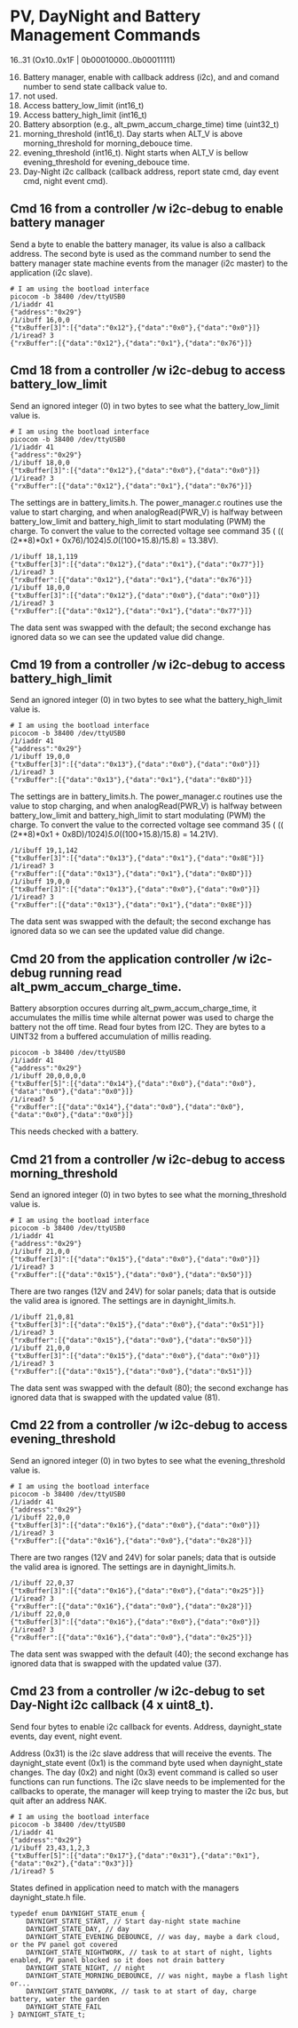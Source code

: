 # PV, DayNight and Battery Management Commands

16..31 (Ox10..0x1F | 0b00010000..0b00011111)

16. Battery manager, enable with callback address (i2c), and and comand number to send state callback value to.
17. not used.
18. Access battery_low_limit (int16_t)
19. Access battery_high_limit (int16_t)
20. Battery absorption (e.g., alt_pwm_accum_charge_time) time (uint32_t)
21. morning_threshold (int16_t). Day starts when ALT_V is above morning_threshold for morning_debouce time.
22. evening_threshold (int16_t). Night starts when ALT_V is bellow evening_threshold for evening_debouce time.
23. Day-Night i2c callback (callback address, report state cmd, day event cmd, night event cmd).

## Cmd 16 from a controller /w i2c-debug to enable battery manager

Send a byte to enable the battery manager, its value is also a callback address. The second byte is used as the command number to send the battery manager state machine events from the manager (i2c master) to the application (i2c slave).

``` 
# I am using the bootload interface 
picocom -b 38400 /dev/ttyUSB0
/1/iaddr 41
{"address":"0x29"}
/1/ibuff 16,0,0
{"txBuffer[3]":[{"data":"0x12"},{"data":"0x0"},{"data":"0x0"}]}
/1/iread? 3
{"rxBuffer":[{"data":"0x12"},{"data":"0x1"},{"data":"0x76"}]}
```


## Cmd 18 from a controller /w i2c-debug to access battery_low_limit

Send an ignored integer (0) in two bytes to see what the battery_low_limit value is.

``` 
# I am using the bootload interface 
picocom -b 38400 /dev/ttyUSB0
/1/iaddr 41
{"address":"0x29"}
/1/ibuff 18,0,0
{"txBuffer[3]":[{"data":"0x12"},{"data":"0x0"},{"data":"0x0"}]}
/1/iread? 3
{"rxBuffer":[{"data":"0x12"},{"data":"0x1"},{"data":"0x76"}]}
```

The settings are in battery_limits.h. The power_manager.c routines use the value to start charging, and when analogRead(PWR_V) is halfway between battery_low_limit and battery_high_limit to start modulating (PWM) the charge. To convert the value to the corrected voltage see command 35 ( (( (2**8)*0x1 + 0x76)/1024)*5.0*((100+15.8)/15.8) = 13.38V).

``` 
/1/ibuff 18,1,119
{"txBuffer[3]":[{"data":"0x12"},{"data":"0x1"},{"data":"0x77"}]}
/1/iread? 3
{"rxBuffer":[{"data":"0x12"},{"data":"0x1"},{"data":"0x76"}]}
/1/ibuff 18,0,0
{"txBuffer[3]":[{"data":"0x12"},{"data":"0x0"},{"data":"0x0"}]}
/1/iread? 3
{"rxBuffer":[{"data":"0x12"},{"data":"0x1"},{"data":"0x77"}]}
```

The data sent was swapped with the default; the second exchange has ignored data so we can see the updated value did change.


## Cmd 19 from a controller /w i2c-debug to access battery_high_limit

Send an ignored integer (0) in two bytes to see what the battery_high_limit value is.

``` 
# I am using the bootload interface 
picocom -b 38400 /dev/ttyUSB0
/1/iaddr 41
{"address":"0x29"}
/1/ibuff 19,0,0
{"txBuffer[3]":[{"data":"0x13"},{"data":"0x0"},{"data":"0x0"}]}
/1/iread? 3
{"rxBuffer":[{"data":"0x13"},{"data":"0x1"},{"data":"0x8D"}]}
```

The settings are in battery_limits.h. The power_manager.c routines use the value to stop charging, and when analogRead(PWR_V) is halfway between battery_low_limit and battery_high_limit to start modulating (PWM) the charge. To convert the value to the corrected voltage see command 35 ( (( (2**8)*0x1 + 0x8D)/1024)*5.0*((100+15.8)/15.8) = 14.21V).

``` 
/1/ibuff 19,1,142
{"txBuffer[3]":[{"data":"0x13"},{"data":"0x1"},{"data":"0x8E"}]}
/1/iread? 3
{"rxBuffer":[{"data":"0x13"},{"data":"0x1"},{"data":"0x8D"}]}
/1/ibuff 19,0,0
{"txBuffer[3]":[{"data":"0x13"},{"data":"0x0"},{"data":"0x0"}]}
/1/iread? 3
{"rxBuffer":[{"data":"0x13"},{"data":"0x1"},{"data":"0x8E"}]}
```

The data sent was swapped with the default; the second exchange has ignored data so we can see the updated value did change.


## Cmd 20 from the application controller /w i2c-debug running read alt_pwm_accum_charge_time.

Battery absorption occures durring alt_pwm_accum_charge_time, it accumulates the millis time while alternat power was used to charge the battery not the off time. Read four bytes from I2C. They are bytes to a UINT32 from a buffered accumulation of millis reading.

``` 
picocom -b 38400 /dev/ttyUSB0
/1/iaddr 41
{"address":"0x29"}
/1/ibuff 20,0,0,0,0
{"txBuffer[5]":[{"data":"0x14"},{"data":"0x0"},{"data":"0x0"},{"data":"0x0"},{"data":"0x0"}]}
/1/iread? 5
{"rxBuffer":[{"data":"0x14"},{"data":"0x0"},{"data":"0x0"},{"data":"0x0"},{"data":"0x0"}]}
``` 

This needs checked with a battery.


## Cmd 21 from a controller /w i2c-debug to access morning_threshold

Send an ignored integer (0) in two bytes to see what the morning_threshold value is.

``` 
# I am using the bootload interface 
picocom -b 38400 /dev/ttyUSB0
/1/iaddr 41
{"address":"0x29"}
/1/ibuff 21,0,0
{"txBuffer[3]":[{"data":"0x15"},{"data":"0x0"},{"data":"0x0"}]}
/1/iread? 3
{"rxBuffer":[{"data":"0x15"},{"data":"0x0"},{"data":"0x50"}]}
```

There are two ranges (12V and 24V) for solar panels; data that is outside the valid area is ignored. The settings are in daynight_limits.h. 

``` 
/1/ibuff 21,0,81
{"txBuffer[3]":[{"data":"0x15"},{"data":"0x0"},{"data":"0x51"}]}
/1/iread? 3
{"rxBuffer":[{"data":"0x15"},{"data":"0x0"},{"data":"0x50"}]}
/1/ibuff 21,0,0
{"txBuffer[3]":[{"data":"0x15"},{"data":"0x0"},{"data":"0x0"}]}
/1/iread? 3
{"rxBuffer":[{"data":"0x15"},{"data":"0x0"},{"data":"0x51"}]}
```

The data sent was swapped with the default (80); the second exchange has ignored data that is swapped with the updated value (81).


## Cmd 22 from a controller /w i2c-debug to access evening_threshold

Send an ignored integer (0) in two bytes to see what the evening_threshold value is.

``` 
# I am using the bootload interface 
picocom -b 38400 /dev/ttyUSB0
/1/iaddr 41
{"address":"0x29"}
/1/ibuff 22,0,0
{"txBuffer[3]":[{"data":"0x16"},{"data":"0x0"},{"data":"0x0"}]}
/1/iread? 3
{"rxBuffer":[{"data":"0x16"},{"data":"0x0"},{"data":"0x28"}]}
```

There are two ranges (12V and 24V) for solar panels; data that is outside the valid area is ignored. The settings are in daynight_limits.h. 

``` 
/1/ibuff 22,0,37
{"txBuffer[3]":[{"data":"0x16"},{"data":"0x0"},{"data":"0x25"}]}
/1/iread? 3
{"rxBuffer":[{"data":"0x16"},{"data":"0x0"},{"data":"0x28"}]}
/1/ibuff 22,0,0
{"txBuffer[3]":[{"data":"0x16"},{"data":"0x0"},{"data":"0x0"}]}
/1/iread? 3
{"rxBuffer":[{"data":"0x16"},{"data":"0x0"},{"data":"0x25"}]}
```

The data sent was swapped with the default (40); the second exchange has ignored data that is swapped with the updated value (37).


## Cmd 23 from a controller /w i2c-debug to set Day-Night i2c callback (4 x uint8_t).

Send four bytes to enable i2c callback for events. Address, daynight_state events, day event, night event. 

Address (0x31) is the i2c slave address that will receive the events. The daynight_state event (0x1) is the command byte used when daynight_state changes. The day (0x2) and night (0x3) event command is called so user functions can run functions.  The i2c slave needs to be implemented for the callbacks to operate, the manager will keep trying to master the i2c bus, but quit after an address NAK. 

``` 
# I am using the bootload interface 
picocom -b 38400 /dev/ttyUSB0
/1/iaddr 41
{"address":"0x29"}
/1/ibuff 23,43,1,2,3
{"txBuffer[5]":[{"data":"0x17"},{"data":"0x31"},{"data":"0x1"},{"data":"0x2"},{"data":"0x3"}]}
/1/iread? 5

```

States defined in application need to match with the managers daynight_state.h file.

```
typedef enum DAYNIGHT_STATE_enum {
    DAYNIGHT_STATE_START, // Start day-night state machine
    DAYNIGHT_STATE_DAY, // day
    DAYNIGHT_STATE_EVENING_DEBOUNCE, // was day, maybe a dark cloud, or the PV panel got covered
    DAYNIGHT_STATE_NIGHTWORK, // task to at start of night, lights enabled, PV panel blocked so it does not drain battery
    DAYNIGHT_STATE_NIGHT, // night
    DAYNIGHT_STATE_MORNING_DEBOUNCE, // was night, maybe a flash light or...
    DAYNIGHT_STATE_DAYWORK, // task to at start of day, charge battery, water the garden
    DAYNIGHT_STATE_FAIL
} DAYNIGHT_STATE_t;
```